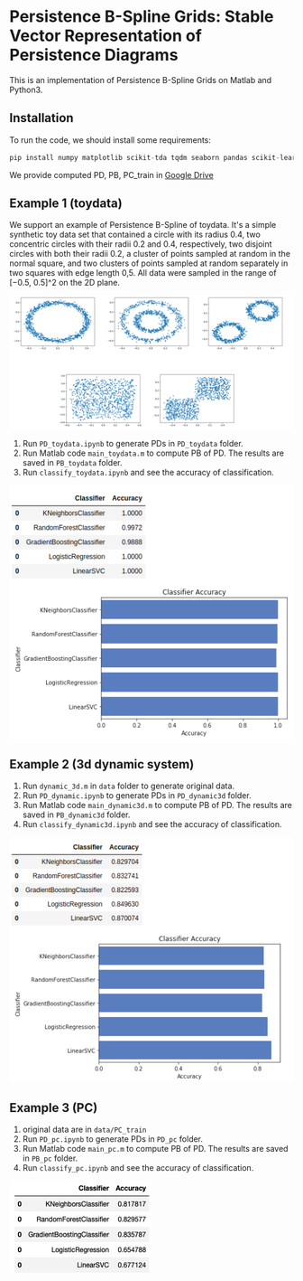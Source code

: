# Persistence B-Spline Grids: Stable Vector Representation of Persistence Diagrams

This is an implementation of Persistence B-Spline Grids on Matlab and Python3. 

## Installation

To run the code, we should install some requirements:
```python
pip install numpy matplotlib scikit-tda tqdm seaborn pandas scikit-learn
```

We provide computed PD, PB, PC_train in [Google Drive]()


## Example 1 (toydata)

We support an example of Persistence B-Spline of toydata. It's a simple synthetic toy data set that contained a circle with its radius 0.4, two concentric circles with their radii 0.2 and 0.4, respectively, two disjoint circles with both their radii 0.2, a cluster of points sampled at random in the normal square, and two clusters of points sampled at random separately in two squares with edge length 0,5. All data were sampled in the range of [−0.5, 0.5]^2 on the 2D plane.

![](./img/toydata.png)

1. Run `PD_toydata.ipynb` to generate PDs in `PD_toydata` folder.
2. Run Matlab code `main_toydata.m` to compute PB of PD. The results are saved in `PB_toydata` folder.
3. Run `classify_toydata.ipynb` and see the accuracy of classification.

![](./img/acc_toydata.png)

## Example 2 (3d dynamic system)

1. Run `dynamic_3d.m` in `data` folder to generate original data. 
2. Run `PD_dynamic.ipynb` to generate PDs in `PD_dynamic3d` folder.
3. Run Matlab code `main_dynamic3d.m` to compute PB of PD. The results are saved in `PB_dynamic3d` folder.
4. Run `classify_dynamic3d.ipynb` and see the accuracy of classification.

![](./img/acc_dynamic.png)

## Example 3 (PC)

1. original data are in `data/PC_train`
2. Run `PD_pc.ipynb` to generate PDs in `PD_pc` folder.
3. Run Matlab code `main_pc.m` to compute PB of PD. The results are saved in `PB_pc` folder.
4. Run `classify_pc.ipynb` and see the accuracy of classification.

![](./img/acc_pc.png)